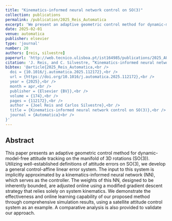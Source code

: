 ```yaml
---
title: "Kinematics-informed neural network control on SO(3)"
collection: publications
permalink: /publication/2025_Reis_Automatica
excerpt: 'We present an adaptive geometric control method for dynamic-model-free attitude tracking on the manifold of 3D rotations (SO(3)).'
date: 2025-02-01
venue: automatica
publisher: elsevier
type: 'journal'
number: 20
authors: [reis, silvestre]
paperurl: 'http://web.tecnico.ulisboa.pt/ist164985/publications/2025_AUTOMATICA_Kinematics_informed_neural_network_control_on_SO3.pdf'
citation: 'J. Reis, and C. Silvestre, “Kinematics-informed neural network control on SO(3),” Automatica, vol. 174. Elsevier BV, p. 112172, Apr. 2025.'
bibtex: '@article{2025_Reis_Automatica,<br />
  doi = {10.1016/j.automatica.2025.112172},<br />
  url = {https://doi.org/10.1016/j.automatica.2025.112172},<br />
  year = {2025},<br />
  month = apr,<br />
  publisher = {Elsevier {BV}},<br />
  volume = {174},<br />
  pages = {112172},<br />
  author = {Joel Reis and Carlos Silvestre},<br />
  title = {Kinematics-informed neural network control on SO(3)},<br />
  journal = {Automatica}<br />
}'
---
```

**Abstract**
---
This paper presents an adaptive geometric control method for dynamic-model-free attitude tracking on the manifold of 3D rotations (SO(3)).
Utilizing well-established definitions of attitude errors on SO(3), we develop a general control-affine linear error system.
The input to this system is implicitly approximated by a kinematics-informed neural network (NN), which serves as the controller.
The weights of this NN, designed to be inherently bounded, are adjusted online using a modified gradient descent strategy that relies solely on system kinematics.
We demonstrate the effectiveness and online learning capability of our proposed method through comprehensive simulation results, using a satellite attitude control system as an example.
A comparative analysis is also provided to validate our approach.
